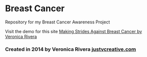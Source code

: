 # Breast Cancer
Repository for my Breast Cancer Awareness Project

Visit the demo for this site [Making Strides Against Breast Cancer by Veronica Rivera](https://justvcreative.github.io/breastcancer/)

### Created in 2014 by Veronica Rivera [justvcreative.com](https://justvcreative.com/)